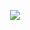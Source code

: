 <p align="center">
  <img src="https://cdn.jsdelivr.net/gh/Worryfrees/Worryfrees@master/worker.gif">
</p>
